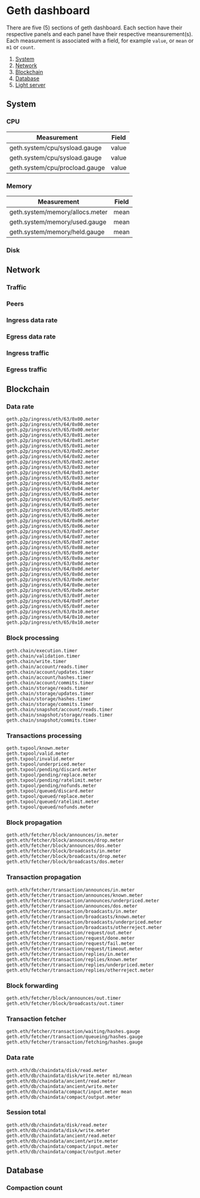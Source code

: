 # Geth dashboard 

There are five (5) sections of geth dashboard. Each section have their respective panels and each panel have their respective meansurement(s). Each measurement is associated with a field, for example `value`, or `mean` or `m1` or `count`.

1. [System](#system)
2. [Network](#network)
3. [Blockchain](#blockchain)
4. [Database](#database)
5. [Light server](#light-server)

## System

### CPU

| Measurement | Field |
|-------------|-------|
|geth.system/cpu/sysload.gauge | value |
|geth.system/cpu/sysload.gauge | value |
|geth.system/cpu/procload.gauge| value |

### Memory

| Measurement | Field |
|-------------|-------|
|geth.system/memory/allocs.meter| mean |
|geth.system/memory/used.gauge| mean |
|geth.system/memory/held.gauge| mean |

### Disk

## Network

### Traffic
### Peers
### Ingress data rate
### Egress data rate
### Ingress traffic
### Egress traffic

## Blockchain

### Data rate

```
geth.p2p/ingress/eth/63/0x00.meter
geth.p2p/ingress/eth/64/0x00.meter
geth.p2p/ingress/eth/65/0x00.meter
geth.p2p/ingress/eth/63/0x01.meter
geth.p2p/ingress/eth/64/0x01.meter
geth.p2p/ingress/eth/65/0x01.meter
geth.p2p/ingress/eth/63/0x02.meter
geth.p2p/ingress/eth/64/0x02.meter
geth.p2p/ingress/eth/65/0x02.meter
geth.p2p/ingress/eth/63/0x03.meter
geth.p2p/ingress/eth/64/0x03.meter
geth.p2p/ingress/eth/65/0x03.meter
geth.p2p/ingress/eth/63/0x04.meter
geth.p2p/ingress/eth/64/0x04.meter
geth.p2p/ingress/eth/65/0x04.meter
geth.p2p/ingress/eth/63/0x05.meter
geth.p2p/ingress/eth/64/0x05.meter
geth.p2p/ingress/eth/65/0x05.meter
geth.p2p/ingress/eth/63/0x06.meter
geth.p2p/ingress/eth/64/0x06.meter
geth.p2p/ingress/eth/65/0x06.meter 
geth.p2p/ingress/eth/63/0x07.meter
geth.p2p/ingress/eth/64/0x07.meter
geth.p2p/ingress/eth/65/0x07.meter    
geth.p2p/ingress/eth/65/0x08.meter
geth.p2p/ingress/eth/65/0x09.meter
geth.p2p/ingress/eth/65/0x0a.meter
geth.p2p/ingress/eth/63/0x0d.meter
geth.p2p/ingress/eth/64/0x0d.meter
geth.p2p/ingress/eth/65/0x0d.meter
geth.p2p/ingress/eth/63/0x0e.meter
geth.p2p/ingress/eth/64/0x0e.meter
geth.p2p/ingress/eth/65/0x0e.meter
geth.p2p/ingress/eth/63/0x0f.meter
geth.p2p/ingress/eth/64/0x0f.meter
geth.p2p/ingress/eth/65/0x0f.meter
geth.p2p/ingress/eth/63/0x10.meter
geth.p2p/ingress/eth/64/0x10.meter
geth.p2p/ingress/eth/65/0x10.meter
```

### Block processing

```
geth.chain/execution.timer
geth.chain/validation.timer
geth.chain/write.timer
geth.chain/account/reads.timer
geth.chain/account/updates.timer
geth.chain/account/hashes.timer
geth.chain/account/commits.timer
geth.chain/storage/reads.timer
geth.chain/storage/updates.timer
geth.chain/storage/hashes.timer
geth.chain/storage/commits.timer
geth.chain/snapshot/account/reads.timer
geth.chain/snapshot/storage/reads.timer
geth.chain/snapshot/commits.timer
```

### Transactions processing

```
geth.txpool/known.meter
geth.txpool/valid.meter
geth.txpool/invalid.meter
geth.txpool/underpriced.meter
geth.txpool/pending/discard.meter
geth.txpool/pending/replace.meter
geth.txpool/pending/ratelimit.meter
geth.txpool/pending/nofunds.meter
geth.txpool/queued/discard.meter
geth.txpool/queued/replace.meter
geth.txpool/queued/ratelimit.meter
geth.txpool/queued/nofunds.meter
```

### Block propagation

```
geth.eth/fetcher/block/announces/in.meter
geth.eth/fetcher/block/announces/drop.meter
geth.eth/fetcher/block/announces/dos.meter
geth.eth/fetcher/block/broadcasts/in.meter
geth.eth/fetcher/block/broadcasts/drop.meter
geth.eth/fetcher/block/broadcasts/dos.meter
```

### Transaction propagation

```
geth.eth/fetcher/transaction/announces/in.meter
geth.eth/fetcher/transaction/announces/known.meter
geth.eth/fetcher/transaction/announces/underpriced.meter
geth.eth/fetcher/transaction/announces/dos.meter
geth.eth/fetcher/transaction/broadcasts/in.meter
geth.eth/fetcher/transaction/broadcasts/known.meter
geth.eth/fetcher/transaction/broadcasts/underpriced.meter
geth.eth/fetcher/transaction/broadcasts/otherreject.meter
geth.eth/fetcher/transaction/request/out.meter
geth.eth/fetcher/transaction/request/done.meter
geth.eth/fetcher/transaction/request/fail.meter
geth.eth/fetcher/transaction/request/timeout.meter
geth.eth/fetcher/transaction/replies/in.meter
geth.eth/fetcher/transaction/replies/known.meter
geth.eth/fetcher/transaction/replies/underpriced.meter
geth.eth/fetcher/transaction/replies/otherreject.meter
```

### Block forwarding


```
geth.eth/fetcher/block/announces/out.timer
geth.eth/fetcher/block/broadcasts/out.timer
```

### Transaction fetcher


```
geth.eth/fetcher/transaction/waiting/hashes.gauge
geth.eth/fetcher/transaction/queueing/hashes.gauge
geth.eth/fetcher/transaction/fetching/hashes.gauge
```

### Data rate

```
geth.eth/db/chaindata/disk/read.meter
geth.eth/db/chaindata/disk/write.meter m1/mean
geth.eth/db/chaindata/ancient/read.meter
geth.eth/db/chaindata/ancient/write.meter
geth.eth/db/chaindata/compact/input.meter mean
geth.eth/db/chaindata/compact/output.meter
```

### Session total

```
geth.eth/db/chaindata/disk/read.meter
geth.eth/db/chaindata/disk/write.meter
geth.eth/db/chaindata/ancient/read.meter
geth.eth/db/chaindata/ancient/write.meter
geth.eth/db/chaindata/compact/input.meter
geth.eth/db/chaindata/compact/output.meter

```

## Database

### Compaction count
